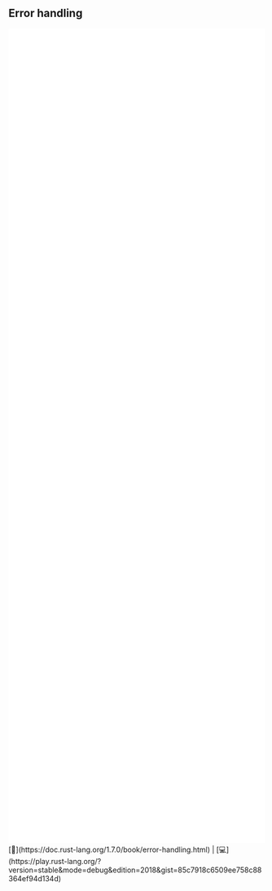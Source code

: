 ## Error handling
<img src="lib/images/error.svg" style="height:40vh"/>  
[📒](https://doc.rust-lang.org/1.7.0/book/error-handling.html) | 
[💻](https://play.rust-lang.org/?version=stable&mode=debug&edition=2018&gist=85c7918c6509ee758c88364ef94d134d)

<!--
use std::io::{Error, ErrorKind, Result};
use std::path::PathBuf;
    
fn kube_config() -> Result<String> {
    let gradle_config = read_file(PathBuf::from("~/.gradle/gradle.properties"));
    gradle_config
        .map(|config| println!("My kubectl config {}", config));
    let bash_profile = read_file(PathBuf::from("~/.bash_profile"));
    if let Ok(profile) = bash_profile {
        println!("My bash profile {}", profile)
    }
    // ? let me return Ok if read_file succeeds, Err otherwise
    // Only works if my method returns a Result<>
    let kube_config = read_file(PathBuf::from("~/.kube/config"))?;
    Ok(kube_config)
}
    
fn read_file(path: PathBuf) -> Result<String> {
    if path.is_absolute() { Ok("apiVersion: v1".to_string()) } else {
        Err(Error::new(ErrorKind::NotFound, "I only read absolute files"))
    }
}
-->